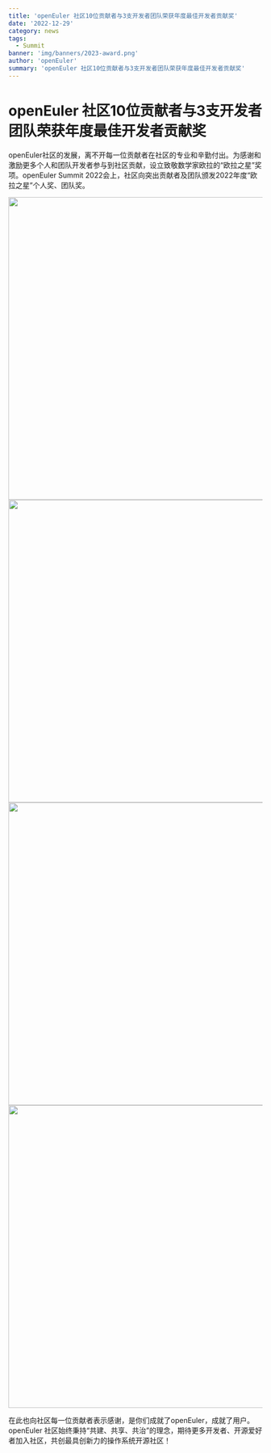 ```yaml
---
title: 'openEuler 社区10位贡献者与3支开发者团队荣获年度最佳开发者贡献奖'
date: '2022-12-29'
category: news
tags:
  - Summit
banner: 'img/banners/2023-award.png'
author: 'openEuler'
summary: 'openEuler 社区10位贡献者与3支开发者团队荣获年度最佳开发者贡献奖'
---
```



openEuler 社区10位贡献者与3支开发者团队荣获年度最佳开发者贡献奖
===============================================================

openEuler社区的发展，离不开每一位贡献者在社区的专业和辛勤付出。为感谢和激励更多个人和团队开发者参与到社区贡献，设立致敬数学家欧拉的“欧拉之星”奖项。openEuler
Summit
2022会上，社区向突出贡献者及团队颁发2022年度“欧拉之星”个人奖、团队奖。

<img src="/img/news/20221231-award/media/image1.png" width="600">

<img src="/img/news/20221231-award/media/image2.png" width="600">

<img src="/img/news/20221231-award/media/image3.png" width="600">

<img src="/img/news/20221231-award/media/image4.png" width="600">



在此也向社区每一位贡献者表示感谢，是你们成就了openEuler，成就了用户。openEuler
社区始终秉持“共建、共享、共治”的理念，期待更多开发者、开源爱好者加入社区，共创最具创新力的操作系统开源社区！


